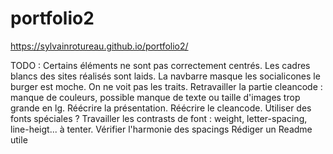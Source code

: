 # portfolio2

 https://sylvainrotureau.github.io/portfolio2/

TODO :
Certains éléments ne sont pas correctement centrés.
Les cadres blancs des sites réalisés sont laids.
La navbarre masque les socialicones
le burger est moche. On ne voit pas les traits.
Retravailler la partie cleancode : manque de couleurs, possible manque de texte ou taille d'images trop grande en lg.
Réécrire la présentation.
Réécrire le cleancode.
Utiliser des fonts spéciales ?
Travailler les contrasts de font : weight, letter-spacing, line-heigt... à tenter.
Vérifier l'harmonie des spacings
Rédiger un Readme utile

